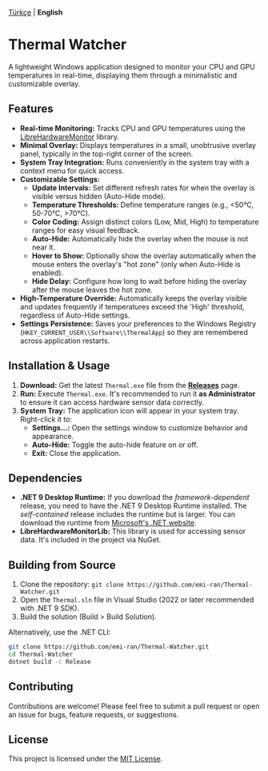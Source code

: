 <!-- Language Switcher -->
[Türkçe](README.tr.md) | **English**

# Thermal Watcher

A lightweight Windows application designed to monitor your CPU and GPU temperatures in real-time, displaying them through a minimalistic and customizable overlay.

## Features

*   **Real-time Monitoring:** Tracks CPU and GPU temperatures using the [LibreHardwareMonitor](https://github.com/LibreHardwareMonitor/LibreHardwareMonitor) library.
*   **Minimal Overlay:** Displays temperatures in a small, unobtrusive overlay panel, typically in the top-right corner of the screen.
*   **System Tray Integration:** Runs conveniently in the system tray with a context menu for quick access.
*   **Customizable Settings:**
    *   **Update Intervals:** Set different refresh rates for when the overlay is visible versus hidden (Auto-Hide mode).
    *   **Temperature Thresholds:** Define temperature ranges (e.g., <50°C, 50-70°C, >70°C).
    *   **Color Coding:** Assign distinct colors (Low, Mid, High) to temperature ranges for easy visual feedback.
    *   **Auto-Hide:** Automatically hide the overlay when the mouse is not near it.
    *   **Hover to Show:** Optionally show the overlay automatically when the mouse enters the overlay's "hot zone" (only when Auto-Hide is enabled).
    *   **Hide Delay:** Configure how long to wait before hiding the overlay after the mouse leaves the hot zone.
*   **High-Temperature Override:** Automatically keeps the overlay visible and updates frequently if temperatures exceed the 'High' threshold, regardless of Auto-Hide settings.
*   **Settings Persistence:** Saves your preferences to the Windows Registry (`HKEY_CURRENT_USER\\Software\\ThermalApp`) so they are remembered across application restarts.

## Installation & Usage

1.  **Download:** Get the latest `Thermal.exe` file from the **[Releases](https://github.com/emi-ran/Thermal-Watcher/releases/)** page.
2.  **Run:** Execute `Thermal.exe`. It's recommended to run it **as Administrator** to ensure it can access hardware sensor data correctly.
3.  **System Tray:** The application icon will appear in your system tray. Right-click it to:
    *   **Settings...:** Open the settings window to customize behavior and appearance.
    *   **Auto-Hide:** Toggle the auto-hide feature on or off.
    *   **Exit:** Close the application.

## Dependencies

*   **.NET 9 Desktop Runtime:** If you download the *framework-dependent* release, you need to have the .NET 9 Desktop Runtime installed. The *self-contained* release includes the runtime but is larger. You can download the runtime from [Microsoft's .NET website](https://dotnet.microsoft.com/en-us/download/dotnet/9.0).
*   **LibreHardwareMonitorLib:** This library is used for accessing sensor data. It's included in the project via NuGet.

## Building from Source

1.  Clone the repository: `git clone https://github.com/emi-ran/Thermal-Watcher.git`
2.  Open the `Thermal.sln` file in Visual Studio (2022 or later recommended with .NET 9 SDK).
3.  Build the solution (Build > Build Solution).

Alternatively, use the .NET CLI:

```bash
git clone https://github.com/emi-ran/Thermal-Watcher.git
cd Thermal-Watcher
dotnet build -c Release
```

## Contributing

Contributions are welcome! Please feel free to submit a pull request or open an issue for bugs, feature requests, or suggestions.

## License

This project is licensed under the [MIT License](LICENSE).